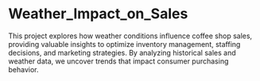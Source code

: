 # Weather_Impact_on_Sales
This project explores how weather conditions influence coffee shop sales, providing valuable insights to optimize inventory management, staffing decisions, and marketing strategies. By analyzing historical sales and weather data, we uncover trends that impact consumer purchasing behavior.
